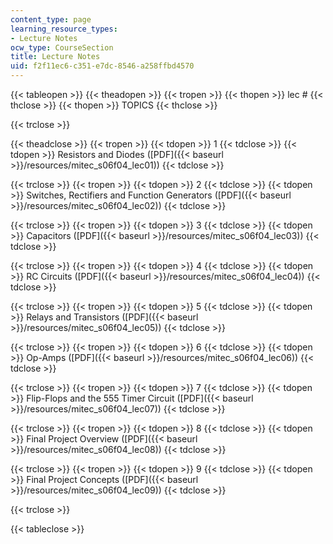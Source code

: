 ```yaml
---
content_type: page
learning_resource_types:
- Lecture Notes
ocw_type: CourseSection
title: Lecture Notes
uid: f2f11ec6-c351-e7dc-8546-a258ffbd4570
---
```


{{< tableopen >}}
{{< theadopen >}}
{{< tropen >}}
{{< thopen >}}
lec #
{{< thclose >}}
{{< thopen >}}
TOPICS
{{< thclose >}}

{{< trclose >}}

{{< theadclose >}}
{{< tropen >}}
{{< tdopen >}}
1
{{< tdclose >}}
{{< tdopen >}}
Resistors and Diodes ([PDF]({{< baseurl >}}/resources/mitec_s06f04_lec01))
{{< tdclose >}}

{{< trclose >}}
{{< tropen >}}
{{< tdopen >}}
2
{{< tdclose >}}
{{< tdopen >}}
Switches, Rectifiers and Function Generators ([PDF]({{< baseurl >}}/resources/mitec_s06f04_lec02))
{{< tdclose >}}

{{< trclose >}}
{{< tropen >}}
{{< tdopen >}}
3
{{< tdclose >}}
{{< tdopen >}}
Capacitors ([PDF]({{< baseurl >}}/resources/mitec_s06f04_lec03))
{{< tdclose >}}

{{< trclose >}}
{{< tropen >}}
{{< tdopen >}}
4
{{< tdclose >}}
{{< tdopen >}}
RC Circuits ([PDF]({{< baseurl >}}/resources/mitec_s06f04_lec04))
{{< tdclose >}}

{{< trclose >}}
{{< tropen >}}
{{< tdopen >}}
5
{{< tdclose >}}
{{< tdopen >}}
Relays and Transistors ([PDF]({{< baseurl >}}/resources/mitec_s06f04_lec05))
{{< tdclose >}}

{{< trclose >}}
{{< tropen >}}
{{< tdopen >}}
6
{{< tdclose >}}
{{< tdopen >}}
Op-Amps ([PDF]({{< baseurl >}}/resources/mitec_s06f04_lec06))
{{< tdclose >}}

{{< trclose >}}
{{< tropen >}}
{{< tdopen >}}
7
{{< tdclose >}}
{{< tdopen >}}
Flip-Flops and the 555 Timer Circuit ([PDF]({{< baseurl >}}/resources/mitec_s06f04_lec07))
{{< tdclose >}}

{{< trclose >}}
{{< tropen >}}
{{< tdopen >}}
8
{{< tdclose >}}
{{< tdopen >}}
Final Project Overview ([PDF]({{< baseurl >}}/resources/mitec_s06f04_lec08))
{{< tdclose >}}

{{< trclose >}}
{{< tropen >}}
{{< tdopen >}}
9
{{< tdclose >}}
{{< tdopen >}}
Final Project Concepts ([PDF]({{< baseurl >}}/resources/mitec_s06f04_lec09))
{{< tdclose >}}

{{< trclose >}}

{{< tableclose >}}